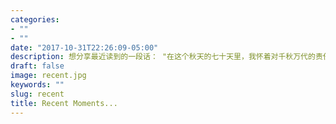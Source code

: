 ```yaml
---
categories:
- ""
- ""
date: "2017-10-31T22:26:09-05:00"
description: 想分享最近读到的一段话： "在这个秋天的七十天里，我怀着对千秋万代的责任心，一直在不停地做着前无古人后无来者的头等重要的大事"。于我而言也许没有如此大事，只是每天好好生活就已经是对自己最大的责任心了。
draft: false
image: recent.jpg
keywords: ""
slug: recent
title: Recent Moments...
---
```

